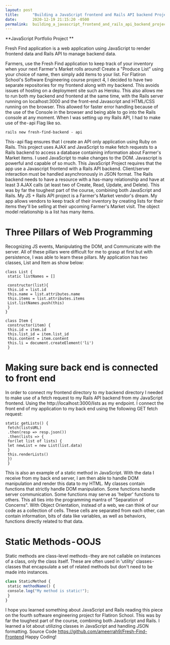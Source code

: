 ```yaml
---
layout: post
title:      "Building a JavaScript frontend and Rails API backend Project for Beginners"
date:       2020-12-19 21:15:20 -0500
permalink:  building_a_javascript_frontend_and_rails_api_backend_project_for_beginners
---
```



**JavaScript Portfolio Project
**

Fresh Find application is a web application using JavaScript to render frontend data and Rails API to manage backend data.

Farmers, use the Fresh Find application to keep track of your inventory when your next Farmer's Market rolls around!
Create a "Produce List" using your choice of name, then simply add items to your list.
For Flatiron School's Software Engineering course project 4, I decided to have two separate repositories for my frontend along with my backend. This avoids issues of hosting on a deployment site such as Heroku. This also allows me to run both my backend and frontend at the same time, with the Rails server running on localhost:3000 and the front-end Javascript and HTML/CSS running on the browser. This allowed for faster error handling because of the use of the Console in the browser and being able to go into the Rails console at any moment. When I was setting up my Rails API, I had to make use of the - api Flag like so.
```
rails new fresh-find-backend - api
```
This - api flag ensures that I create an API only application using Ruby on Rails.
This project uses AJAX and JavaScript to make fetch requests to a Rails backend to access a database containing information about Farmer's Market items. I used JavaScript to make changes to the DOM. Javascript is powerful and capable of so much. This JavaScript Project requires that the app use a Javascript frontend with a Rails API backend. Client/server interaction must be handled asynchronously in JSON format. The Rails backend needs to have a resource with a has-many relationship and have at least 3 AJAX calls (at least two of Create, Read, Update, and Delete). This was by far the toughest part of the course, combining both JavaScript and Rails.
My JS + Rails API project is a Farmer's Market vendor's dream. My app allows vendors to keep track of their inventory by creating lists for their items they'll be selling at their upcoming Farmer's Market visit. The object model relationship is a list has many items.
# Three Pillars of Web Programming
Recognizing JS events, Manipulating the DOM, and Communicate with the server. All of these pillars were difficult for me to grasp at first but with persistence, I was able to learn these pillars.
My application has two classes, List and Item as show below:
```
class List { 
 static listNames = []
 
 constructor(list){
 this.id = list.id
 this.name = list.attributes.name
 this.items = list.attributes.items
 List.listNames.push(this)
 }
}
```
```
class Item {
 constructor(item) {
 this.id = item.id
 this.list_id = item.list_id
 this.content = item.content
 this.li = document.createElement('li')
 }
```
# Making sure back end is connected to front end
In order to connect my frontend directory to my backend directory I needed to make use of a fetch request to my Rails API backend from my JavaScript frontend. Using the http://localhost:3000/lists as my endpoint. I connect the front end of my application to my back end using the following GET fetch request:
```
static getLists() {
 fetch(listsURL)
 .then(resp => resp.json())
 .then(lists => {
 for(let list of lists) {
 let newList = new List(list.data)
 }
 this.renderLists()
 })
 }
```
This is also an example of a static method in JavaScript. With the data I receive from my back end server, I am then able to handle DOM manipulation and render this data to my HTML.
My classes contain functions that strictly handle DOM manipulation. Some functions handle server communication. Some functions may serve as 'helper' functions to others. This all ties into the programming mantra of "Separation of Concerns". With Object Orientation, instead of a web, we can think of our code as a collection of cells. These cells are separated from each other, can contain information, bits of data like variables, as well as behaviors, functions directly related to that data. 
# Static Methods - OOJS
Static methods are class-level methods - they are not callable on instances of a class, only the class itself. These are often used in 'utility' classes - classes that encapsulate a set of related methods but don't need to be made into instances.
```javascript
class StaticMethod {
 static methodName() {
 console.log("My method is static!");
 }
}
```
I hope you learned something about JavaScript and Rails reading this piece on the fourth software engineering project for Flatiron School. This was by far the toughest part of the course, combining both JavaScript and Rails. I learned a lot about utilizing classes in JavaScript and handling JSON formatting.
Source Code https://github.com/ameerrah9/Fresh-Find-Frontend
Happy Coding!

